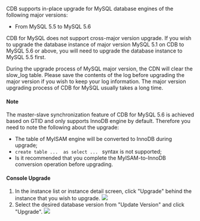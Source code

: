 CDB supports in-place upgrade for MySQL database engines of the following major versions:
* From MySQL 5.5 to MySQL 5.6

CDB for MySQL does not support cross-major version upgrade. If you wish to upgrade the database instance of major version MySQL 5.1 on CDB to MySQL 5.6 or above, you will need to upgrade the database instance to MySQL 5.5 first.

During the upgrade process of MySQL major version, the CDN will clear the slow\_log table. Please save the contents of the log before upgrading the major version if you wish to keep your log information. The major version upgrading process of CDB for MySQL usually takes a long time.

#### Note
The master-slave synchronization feature of CDB for MySQL 5.6 is achieved based on GTID and only supports InnoDB engine by default. Therefore you need to note the following about the upgrade:
* The table of MyISAM engine will be converted to InnoDB during upgrade;
* `create table ...  as select ... ` syntax is not supported;
* Is it recommended that you complete the MyISAM-to-InnoDB conversion operation before upgrading.

#### Console Upgrade
1. In the instance list or instance detail screen, click "Upgrade" behind the instance that you wish to upgrade.
![](//mc.qcloudimg.com/static/img/3ce482de841357f5038aecb351136f51/image.png)
2. Select the desired database version from "Update Version" and click "Upgrade".
![](//mc.qcloudimg.com/static/img/86e0a87688f26621373c66af5f91cdb1/image.png)


